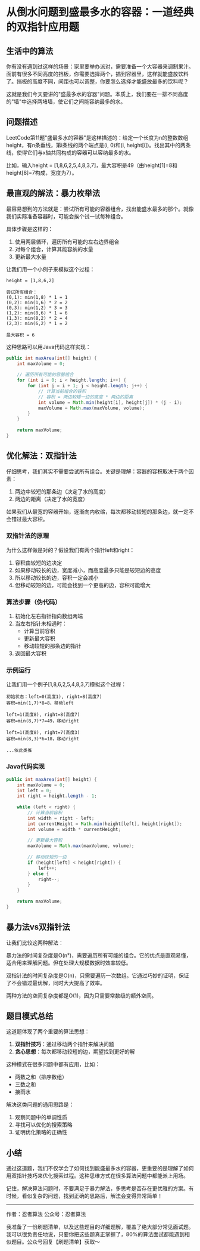# 从倒水问题到盛最多水的容器：一道经典的双指针应用题

## 生活中的算法
你有没有遇到过这样的场景：家里要举办派对，需要准备一个大容器来调制果汁。面前有很多不同高度的挡板，你需要选择两个，插到容器里，这样就能盛放饮料了。挡板的高度不同，间距也可以调整，你要怎么选择才能盛放最多的饮料呢？

这就是我们今天要讲的"盛最多水的容器"问题。本质上，我们要在一排不同高度的"墙"中选择两堵墙，使它们之间能容纳最多的水。

## 问题描述
LeetCode第11题"盛最多水的容器"是这样描述的：给定一个长度为n的整数数组height，有n条垂线，第i条线的两个端点是(i, 0)和(i, height[i])。找出其中的两条线，使得它们与x轴共同构成的容器可以容纳最多的水。

比如，输入height = [1,8,6,2,5,4,8,3,7]，最大容积是49（由height[1]=8和height[8]=7构成，宽度为7）。

## 最直观的解法：暴力枚举法
最容易想到的方法就是：尝试所有可能的容器组合，找出能盛水最多的那个。就像我们实际准备容器时，可能会挨个试一试每种组合。

具体步骤是这样的：
1. 使用两层循环，遍历所有可能的左右边界组合
2. 对每个组合，计算其能容纳的水量
3. 更新最大水量

让我们用一个小例子来模拟这个过程：
```
height = [1,8,6,2]

尝试所有组合：
(0,1): min(1,8) * 1 = 1
(0,2): min(1,6) * 2 = 2
(0,3): min(1,2) * 3 = 3
(1,2): min(8,6) * 1 = 6
(1,3): min(8,2) * 2 = 4
(2,3): min(6,2) * 1 = 2

最大容积 = 6
```

这种思路可以用Java代码这样实现：
```java
public int maxArea(int[] height) {
    int maxVolume = 0;
    
    // 遍历所有可能的容器组合
    for (int i = 0; i < height.length; i++) {
        for (int j = i + 1; j < height.length; j++) {
            // 计算当前组合的容积
            // 容积 = 两边较矮一边的高度 * 两边的距离
            int volume = Math.min(height[i], height[j]) * (j - i);
            maxVolume = Math.max(maxVolume, volume);
        }
    }
    
    return maxVolume;
}
```

## 优化解法：双指针法
仔细思考，我们其实不需要尝试所有组合。关键是理解：容器的容积取决于两个因素：
1. 两边中较短的那条边（决定了水的高度）
2. 两边的距离（决定了水的宽度）

如果我们从最宽的容器开始，逐渐向内收缩，每次都移动较短的那条边，就一定不会错过最大容积。

### 双指针法的原理
为什么这样做是对的？假设我们有两个指针left和right：
1. 容积由较短的边决定
2. 如果移动较长的边，宽度减小，而高度最多只能是较短边的高度
3. 所以移动较长的边，容积一定会减小
4. 但移动较短的边，可能会找到一个更高的边，容积可能增大

### 算法步骤（伪代码）
1. 初始化左右指针指向数组两端
2. 当左右指针未相遇时：
   - 计算当前容积
   - 更新最大容积
   - 移动较短的那条边的指针
3. 返回最大容积

### 示例运行
让我们用一个例子[1,8,6,2,5,4,8,3,7]模拟这个过程：
```
初始状态：left=0(高度1), right=8(高度7)
容积=min(1,7)*8=8，移动left

left=1(高度8), right=8(高度7)
容积=min(8,7)*7=49，移动right

left=1(高度8), right=7(高度3)
容积=min(8,3)*6=18，移动right

...依此类推
```

### Java代码实现
```java
public int maxArea(int[] height) {
    int maxVolume = 0;
    int left = 0;
    int right = height.length - 1;
    
    while (left < right) {
        // 计算当前容积
        int width = right - left;
        int currentHeight = Math.min(height[left], height[right]);
        int volume = width * currentHeight;
        
        // 更新最大容积
        maxVolume = Math.max(maxVolume, volume);
        
        // 移动较短的一边
        if (height[left] < height[right]) {
            left++;
        } else {
            right--;
        }
    }
    
    return maxVolume;
}
```

## 暴力法vs双指针法
让我们比较这两种解法：

暴力法的时间复杂度是O(n²)，需要遍历所有可能的组合。它的优点是直观易懂，适合用来理解问题。但在处理大规模数据时效率较低。

双指针法的时间复杂度是O(n)，只需要遍历一次数组。它通过巧妙的证明，保证了不会错过最优解，同时大大提高了效率。

两种方法的空间复杂度都是O(1)，因为只需要常数级的额外空间。

## 题目模式总结
这道题体现了两个重要的算法思想：
1. **双指针技巧**：通过移动两个指针来解决问题
2. **贪心思想**：每次都移动较短的边，期望找到更好的解

这种模式在很多问题中都有应用，比如：
- 两数之和（排序数组）
- 三数之和
- 接雨水

解决这类问题的通用思路是：
1. 观察问题中的单调性质
2. 寻找可以优化的搜索策略
3. 证明优化策略的正确性

## 小结
通过这道题，我们不仅学会了如何找到能盛最多水的容器，更重要的是理解了如何用双指针技巧来优化搜索过程。这种思维方式在很多算法问题中都能派上用场。

记住，解决算法问题时，不要满足于暴力解法，多思考是否存在更优雅的方案。有时候，看似复杂的问题，找到正确的思路后，解法会变得异常简单！

---
作者：忍者算法
公众号：忍者算法

我准备了一份刷题清单，以及这些题目的详细题解，覆盖了绝大部分常见面试题。我可以很负责任地说，只要你把这些题真正掌握了，80%的算法面试都能遇到相似题目。公众号回复【刷题清单】获取～